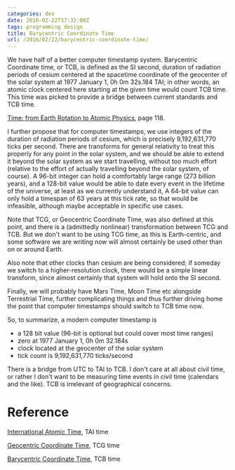 ```yaml
---
categories: dev
date: 2016-02-22T17:32:00Z
tags: programming design
title: Barycentric Coordinate Time
url: /2016/02/22/barycentric-coordinate-time/
---
```


We have half of a better computer timestamp system. Barycentric Coordinate time, or TCB, is defined
as the SI second, duration of radiation periods of cesium centered at the spacetime coordinate of
the geocenter of the solar system at 1977 January 1, 0h 0m 32s.184 TAI; in other words, an atomic clock
centered here starting at the given time would count TCB time. This time was picked to provide a bridge
between current standards and TCB time.

[Time: from Earth Rotation to Atomic Physics](http://dl.yazdanpress.com/BOOKS/PHYSICS/Time_From_Earth_Rotation_to_Atomic_Physics(marked).pdf), page 118.

I further propose that for computer timestamps, we use integers of the duration of radiation periods
of cesium, which is precisely 9,192,631,770 ticks per second. There are transforms for general
relativity to treat this properly for any point in the solar system, and we should be able to
extend it beyond the solar system as we start travelling, without too much effort (relative to the
effort of actually travelling beyond the solar system, of course). A 96-bit integer can hold a comfortably
large range (273 billion years), and a 128-bit value would be able to date every event in the lifetime
of the universe, at least as we currently understand it,
A 64-bit value can only hold a timespan of 63 years at this tick rate, so that would be infeasible, although
maybe acceptable in specific use cases.

Note that TCG, or Geocentric Coordinate Time, was also defined at this point, and there is a (admittedly nonlinear)
transformation between TCG and TCB. But we don't want to be using TCG time, as this is Earth-centric, and
some software we are writing now will almost certainly be used other than on or around Earth.

Also note that other clocks than cesium are being considered; if someday we switch to a higher-resolution clock,
there would be a simple linear transform, since almost certainly that system will hold onto the SI second.

Finally, we will probably have Mars Time, Moon Time etc alongside Terrestrial Time, further complicating things
and thus further driving home the point that computer timestamps should switch to TCB time now.

So, to summarize, a modern computer timestamp is

- a 128 bit value (96-bit is optional but could cover most time ranges)
- zero at 1977 January 1, 0h 0m 32.184s
- clock located at the geocenter of the solar system
- tick count is 9,192,631,770 ticks/second

There is a bridge from UTC to TAI to TCB. I don't care at all about civil time, or rather I don't want to be
measuring time events in civil time (calendars and the like). TCB is irrelevant of geographical concerns.

# Reference

[International Atomic Time](https://en.wikipedia.org/wiki/International_Atomic_Time), TAI time

[Geocentric Coordinate Time](https://en.wikipedia.org/wiki/Geocentric_Coordinate_Time), TCG time

[Barycentric Coordinate Time](https://en.wikipedia.org/wiki/Barycentric_Coordinate_Time), TCB time
